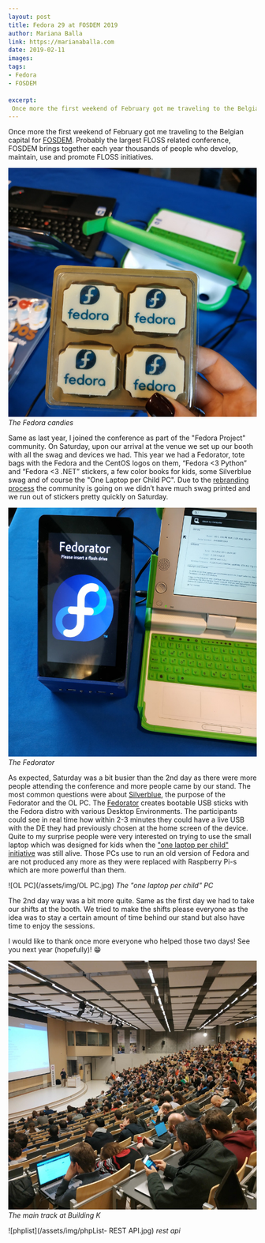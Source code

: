 ```yaml
---
layout: post
title: Fedora 29 at FOSDEM 2019
author: Mariana Balla
link: https://marianaballa.com
date: 2019-02-11
images: 
tags:
- Fedora
- FOSDEM

excerpt:
 Once more the first weekend of February got me traveling to the Belgian capital for FOSDEM. Probably the largest FLOSS related conference, FOSDEM brings together each year thousands of people who develop, maintain, use and promote FLOSS initiatives.[…]
---
```


Once more the first weekend of February got me traveling to the Belgian capital for [FOSDEM](https://fosdem.org/2019/). Probably the largest FLOSS related conference, FOSDEM brings together each year thousands of people who develop, maintain, use and promote FLOSS initiatives. 

![Fedora candies](/assets/img/candies.jpg)
<i>The Fedora candies</i>


Same as last year, I joined the conference as part of the "Fedora Project" community. On Saturday, upon our arrival at the venue we set up our booth with all the swag and devices we had. This year we had a Fedorator, tote bags with the Fedora and the CentOS logos on them, “Fedora <3 Python” and “Fedora <3 .NET” stickers, a few color books for kids, some Silverblue swag and of course the "One Laptop per Child PC". Due to the [rebranding process](https://fedoramagazine.org/fedora-logo-redesign/) the community is going on we didn’t have much swag printed and we run out of stickers pretty quickly on Saturday. 

![Fedorator](/assets/img/fedorator.jpg)
<i>The Fedorator</i>

As expected, Saturday was a bit busier than the 2nd day as there were more people attending the conference and more people came by our stand. The most common questions were about [Silverblue](https://silverblue.fedoraproject.org/), the purpose of the Fedorator and the OL PC. The [Fedorator](https://github.com/Sanqui/fedorator) creates bootable USB sticks with the Fedora distro with various Desktop Environments. The participants could see in real time how within 2-3 minutes they could have a live USB with the DE they had previously chosen at the home screen of the device. Quite to my surprise people were very interested on trying to use the small laptop which was designed for kids when the ["one laptop per child" initiative](http://one.laptop.org/) was still alive. Those PCs use to run an old version of Fedora and are not produced any more as they were replaced with Raspberry Pi-s which are more powerful than them. 

![OL PC](/assets/img/OL PC.jpg)
<i>The "one laptop per child" PC</i>

The 2nd day way was a bit more quite. Same as the first day we had to take our shifts at the booth. We tried to make the shifts please everyone as the idea was to stay a certain amount of time behind our stand but also have time to enjoy the sessions. 

I would like to thank once more everyone who helped those two days! See you next year (hopefully)! 😁

![FOSDEM 2019](/assets/img/fosdem2019.jpg)
<i>The main track at Building K</i>


![phplist](/assets/img/phpList- REST API.jpg)
<i>rest api</i>
